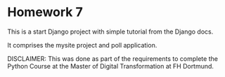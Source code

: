 # Homework 7

This is a start Django project with simple tutorial from the Django docs.

It comprises the mysite project and poll application.

DISCLAIMER: This was done as part of the requirements to complete the Python Course at the Master of Digital Transformation at FH Dortmund.
